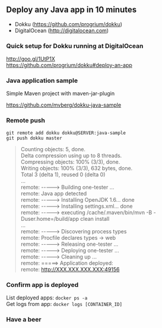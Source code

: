 ## Deploy any Java app in 10 minutes

- Dokku (https://github.com/progrium/dokku)
- DigitalOcean (http://digitalocean.com)

### Quick setup for Dokku running at DigitalOcean

http://goo.gl/1UtP1X<br>
https://github.com/progrium/dokku#deploy-an-app

### Java application sample

Simple Maven project with maven-jar-plugin

https://github.com/mvberg/dokku-java-sample

### Remote push

<code>git remote add dokku dokku@SERVER:java-sample</code> <br />
<code>git push dokku master</code>

> Counting objects: 5, done.<br/>
Delta compression using up to 8 threads.<br/>
Compressing objects: 100% (3/3), done.<br/>
Writing objects: 100% (3/3), 632 bytes, done.<br/>
Total 3 (delta 1), reused 0 (delta 0)<br/>
...<br/>
remote: -----> Building one-tester ...<br/>
remote:        Java app detected<br/>
remote: -----> Installing OpenJDK 1.6... done<br/>
remote: -----> Installing settings.xml... done<br/>
remote: -----> executing /cache/.maven/bin/mvn -B -Duser.home=/build/app clean install<br/>
...<br/>
remote: -----> Discovering process types<br/>
remote:        Procfile declares types -> web<br/>
remote: -----> Releasing one-tester ...<br/>
remote: -----> Deploying one-tester ...<br/>
remote: -----> Cleaning up ...<br/>
remote: =====> Application deployed:<br/>
remote:        http://XXX.XXX.XXX.XXX:49156<br/>

### Confirm app is deployed

List deployed apps: <code>docker ps -a </code> <br/>
Get logs from app: <code>docker logs [CONTAINER_ID]</code>

### Have a beer


